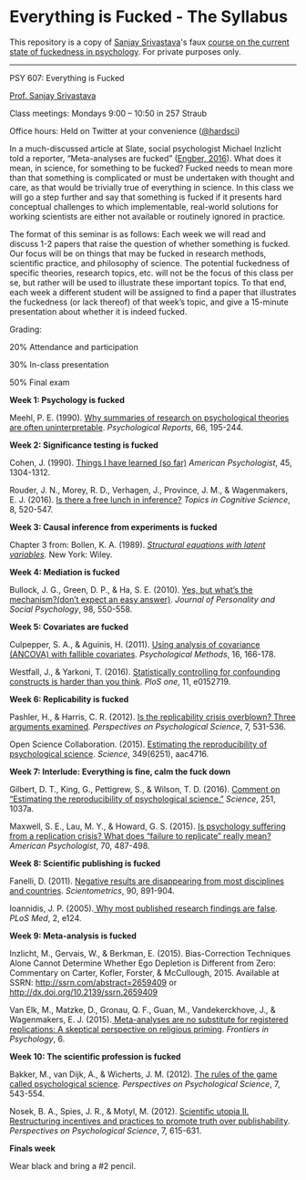 # Everything is Fucked - The Syllabus

This repository is a copy of [Sanjay Srivastava](http://twitter.com/hardsci)'s faux [course on the current state of fuckedness in psychology](https://hardsci.wordpress.com/2016/08/11/everything-is-fucked-the-syllabus/). For private purposes only.

------------

PSY 607: Everything is Fucked

[Prof. Sanjay Srivastava](https://hardsci.wordpress.com/2016/08/11/everything-is-fucked-the-syllabus/)

Class meetings: Mondays 9:00 – 10:50 in 257 Straub

Office hours: Held on Twitter at your convenience ([@hardsci](http://twitter.com/hardsci))


In a much-discussed article at Slate, social psychologist Michael Inzlicht told a reporter, “Meta-analyses are fucked” ([Engber, 2016](http://www.slate.com/articles/health_and_science/cover_story/2016/03/ego_depletion_an_influential_theory_in_psychology_may_have_just_been_debunked.html)). What does it mean, in science, for something to be fucked? Fucked needs to mean more than that something is complicated or must be undertaken with thought and care, as that would be trivially true of everything in science. In this class we will go a step further and say that something is fucked if it presents hard conceptual challenges to which implementable, real-world solutions for working scientists are either not available or routinely ignored in practice.

The format of this seminar is as follows: Each week we will read and discuss 1-2 papers that raise the question of whether something is fucked. Our focus will be on things that may be fucked in research methods, scientific practice, and philosophy of science. The potential fuckedness of specific theories, research topics, etc. will not be the focus of this class per se, but rather will be used to illustrate these important topics. To that end, each week a different student will be assigned to find a paper that illustrates the fuckedness (or lack thereof) of that week’s topic, and give a 15-minute presentation about whether it is indeed fucked.

Grading:

20% Attendance and participation

30% In-class presentation

50% Final exam

**Week 1: Psychology is fucked**

Meehl, P. E. (1990). [Why summaries of research on psychological theories are often uninterpretable](http://prx.sagepub.com.sci-hub.cc/content/66/1/195.full.pdf). _Psychological Reports_, 66, 195-244.

**Week 2: Significance testing is fucked**

Cohen, J. (1990). [Things I have learned (so far)](http://www.stats.org.uk/statistical-inference/Cohen1990.pdf) _American Psychologist_, 45, 1304-1312.

Rouder, J. N., Morey, R. D., Verhagen, J., Province, J. M., & Wagenmakers, E. J. (2016). [Is there a free lunch in inference?](http://onlinelibrary.wiley.com.sci-hub.cc/doi/10.1111/tops.12214/abstract) _Topics in Cognitive Science_, 8, 520-547.

**Week 3: Causal inference from experiments is fucked**

Chapter 3 from: Bollen, K. A. (1989). [_Structural equations with latent variables_](http://libgen.io/search.php?req=Structural+equations+with+latent+variables&lg_topic=libgen&open=0&view=simple&res=25&phrase=1&column=def). New York: Wiley.

**Week 4: Mediation is fucked**

Bullock, J. G., Green, D. P., & Ha, S. E. (2010). [Yes, but what’s the mechanism?(don’t expect an easy answer)](http://www2.psych.ubc.ca/~schaller/528Readings/BullockGreenHa2010.pdf). _Journal of Personality and Social Psychology_, 98, 550-558.

**Week 5: Covariates are fucked**

Culpepper, S. A., & Aguinis, H. (2011). [Using analysis of covariance (ANCOVA) with fallible covariates](https://www.researchgate.net/publication/51074175_Using_Analysis_of_Covariance_ANCOVA_With_Fallible_Covariates). _Psychological Methods_, 16, 166-178.

Westfall, J., & Yarkoni, T. (2016). [Statistically controlling for confounding constructs is harder than you think](http://journals.plos.org/plosone/article?id=10.1371/journal.pone.0152719). _PloS one_, 11, e0152719.

**Week 6: Replicability is fucked**

Pashler, H., & Harris, C. R. (2012). [Is the replicability crisis overblown? Three arguments examined](http://pps.sagepub.com.sci-hub.cc/content/7/6/531.full.pdf+html). _Perspectives on Psychological Science_, 7, 531-536.

Open Science Collaboration. (2015). [Estimating the reproducibility of psychological science](http://science.sciencemag.org.sci-hub.cc/content/349/6251/aac4716). _Science_, 349(6251), aac4716.

**Week 7: Interlude: Everything is fine, calm the fuck down**

Gilbert, D. T., King, G., Pettigrew, S., & Wilson, T. D. (2016). [Comment on “Estimating the reproducibility of psychological science.”](http://gking.harvard.edu/files/gking/files/gilbert_king_pettigrew_wilson_2016_with_appendix.pdf) _Science_, 251, 1037a.

Maxwell, S. E., Lau, M. Y., & Howard, G. S. (2015). [Is psychology suffering from a replication crisis? What does “failure to replicate” really mean?](http://sci-hub.cc/10.1037/a0039400) _American Psychologist_, 70, 487-498.

**Week 8: Scientific publishing is fucked**

Fanelli, D. (2011). [Negative results are disappearing from most disciplines and countries](http://link.springer.com.sci-hub.cc/article/10.1007/s11192-011-0494-7). _Scientometrics_, 90, 891-904.

Ioannidis, J. P. (2005).[ Why most published research findings are false](http://journals.plos.org/plosmedicine/article?id=10.1371/journal.pmed.0020124). _PLoS Med_, 2, e124.

**Week 9: Meta-analysis is fucked**

Inzlicht, M., Gervais, W., & Berkman, E. (2015). Bias-Correction Techniques Alone Cannot Determine Whether Ego Depletion is Different from Zero: Commentary on Carter, Kofler, Forster, & McCullough, 2015. Available at SSRN: <http://ssrn.com/abstract=2659409> or <http://dx.doi.org/10.2139/ssrn.2659409>

Van Elk, M., Matzke, D., Gronau, Q. F., Guan, M., Vandekerckhove, J., & Wagenmakers, E. J. (2015).[ Meta-analyses are no substitute for registered replications: A skeptical perspective on religious priming](http://journal.frontiersin.org/article/10.3389/fpsyg.2015.01365/full). _Frontiers in Psychology_, 6.

**Week 10: The scientific profession is fucked**

Bakker, M., van Dijk, A., & Wicherts, J. M. (2012). [The rules of the game called psychological science](http://pps.sagepub.com/content/7/6/543.full.pdf). _Perspectives on Psychological Science_, 7, 543-554.

Nosek, B. A., Spies, J. R., & Motyl, M. (2012). [Scientific utopia II. Restructuring incentives and practices to promote truth over publishability](http://pps.sagepub.com/content/7/6/615.full.pdf+html). _Perspectives on Psychological Science_, 7, 615-631.

**Finals week**

Wear black and bring a #2 pencil.
